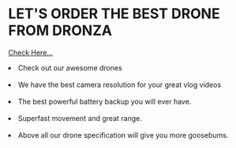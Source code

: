 # LET'S ORDER THE BEST DRONE FROM DRONZA

<a href="https://drone-za-999.netlify.app/">Check Here...</a>

<li>Check out our awesome drones</li>
<br />
<li>We have the best camera resolution for your great vlog videos</li>
<br />
<li>The best powerful battery backup you will ever have.</li>
<br />
<li>Superfast movement and great range.</li>
<br />
<li>Above all our drone specification will give you more goosebums.</li>

